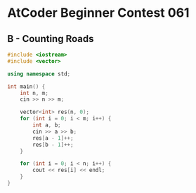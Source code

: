 # AtCoder Beginner Contest 061
## B - Counting Roads
```cpp
#include <iostream>
#include <vector>

using namespace std;

int main() {
    int n, m;
    cin >> n >> m;

    vector<int> res(n, 0);
    for (int i = 0; i < m; i++) {
        int a, b;
        cin >> a >> b;
        res[a - 1]++;
        res[b - 1]++;
    }

    for (int i = 0; i < n; i++) {
        cout << res[i] << endl;
    }
}
```
